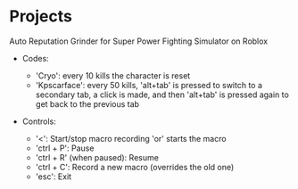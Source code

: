 # Projects

Auto Reputation Grinder for Super Power Fighting Simulator on Roblox

- Codes:
  - 'Cryo': every 10 kills the character is reset
  - 'Kpscarface': every 50 kills, 'alt+tab' is pressed to switch to a secondary tab, a click is made, and then 'alt+tab' is pressed again to get back to the previous tab

- Controls:
  - '<':                Start/stop macro recording 'or' starts the macro
  - 'ctrl + P':                             Pause
  - 'ctrl + R' (when paused):              Resume
  - 'ctrl + C':           Record a new macro (overrides the old one)
  - 'esc':                                  Exit
